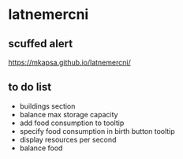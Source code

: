 # latnemercni

## scuffed alert

https://mkapsa.github.io/latnemercni/

## to do list

* buildings section
* balance max storage capacity
* add food consumption to tooltip
* specify food consumption in birth button tooltip
* display resources per second
* balance food
